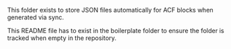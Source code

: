 This folder exists to store JSON files automatically for ACF blocks when generated via sync.

This README file has to exist in the boilerplate folder to ensure the folder is tracked when empty in the repository.
